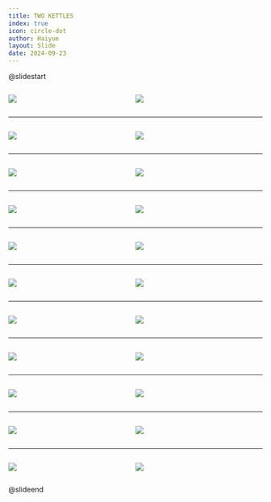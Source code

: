 ```yaml
---
title: TWO KETTLES
index: true
icon: circle-dot
author: Haiyue
layout: Slide
date: 2024-09-23
---
```

 
@slidestart

<div style="display:flex">
<div style="flex:1">

![](https://raw.githubusercontent.com/yclord/reading/refs/heads/master/english/Level-S/TWO%20KETTLES/001.webp)
</div>
<div style="flex:1">

![](https://raw.githubusercontent.com/yclord/reading/refs/heads/master/english/Level-S/TWO%20KETTLES/002.webp)
</div>
</div>

---

<div style="display:flex">
<div style="flex:1">

![](https://raw.githubusercontent.com/yclord/reading/refs/heads/master/english/Level-S/TWO%20KETTLES/003.webp)
</div>
<div style="flex:1">

![](https://raw.githubusercontent.com/yclord/reading/refs/heads/master/english/Level-S/TWO%20KETTLES/004.webp)
</div>
</div>

---

<div style="display:flex">
<div style="flex:1">

![](https://raw.githubusercontent.com/yclord/reading/refs/heads/master/english/Level-S/TWO%20KETTLES/005.webp)
</div>
<div style="flex:1">

![](https://raw.githubusercontent.com/yclord/reading/refs/heads/master/english/Level-S/TWO%20KETTLES/006.webp)
</div>
</div>

---

<div style="display:flex">
<div style="flex:1">

![](https://raw.githubusercontent.com/yclord/reading/refs/heads/master/english/Level-S/TWO%20KETTLES/007.webp)
</div>
<div style="flex:1">

![](https://raw.githubusercontent.com/yclord/reading/refs/heads/master/english/Level-S/TWO%20KETTLES/008.webp)
</div>
</div>

---

<div style="display:flex">
<div style="flex:1">

![](https://raw.githubusercontent.com/yclord/reading/refs/heads/master/english/Level-S/TWO%20KETTLES/009.webp)
</div>
<div style="flex:1">

![](https://raw.githubusercontent.com/yclord/reading/refs/heads/master/english/Level-S/TWO%20KETTLES/010.webp)
</div>
</div>

---

<div style="display:flex">
<div style="flex:1">

![](https://raw.githubusercontent.com/yclord/reading/refs/heads/master/english/Level-S/TWO%20KETTLES/011.webp)
</div>
<div style="flex:1">

![](https://raw.githubusercontent.com/yclord/reading/refs/heads/master/english/Level-S/TWO%20KETTLES/012.webp)
</div>
</div>

---

<div style="display:flex">
<div style="flex:1">

![](https://raw.githubusercontent.com/yclord/reading/refs/heads/master/english/Level-S/TWO%20KETTLES/013.webp)
</div>
<div style="flex:1">

![](https://raw.githubusercontent.com/yclord/reading/refs/heads/master/english/Level-S/TWO%20KETTLES/014.webp)
</div>
</div>

---

<div style="display:flex">
<div style="flex:1">

![](https://raw.githubusercontent.com/yclord/reading/refs/heads/master/english/Level-S/TWO%20KETTLES/015.webp)
</div>
<div style="flex:1">

![](https://raw.githubusercontent.com/yclord/reading/refs/heads/master/english/Level-S/TWO%20KETTLES/016.webp)
</div>
</div>

---

<div style="display:flex">
<div style="flex:1">

![](https://raw.githubusercontent.com/yclord/reading/refs/heads/master/english/Level-S/TWO%20KETTLES/017.webp)
</div>
<div style="flex:1">

![](https://raw.githubusercontent.com/yclord/reading/refs/heads/master/english/Level-S/TWO%20KETTLES/018.webp)
</div>
</div>

---

<div style="display:flex">
<div style="flex:1">

![](https://raw.githubusercontent.com/yclord/reading/refs/heads/master/english/Level-S/TWO%20KETTLES/019.webp)
</div>
<div style="flex:1">

![](https://raw.githubusercontent.com/yclord/reading/refs/heads/master/english/Level-S/TWO%20KETTLES/020.webp)
</div>
</div>

---

<div style="display:flex">
<div style="flex:1">

![](https://raw.githubusercontent.com/yclord/reading/refs/heads/master/english/Level-S/TWO%20KETTLES/021.webp)
</div>
<div style="flex:1">

![](https://raw.githubusercontent.com/yclord/reading/refs/heads/master/english/Level-S/TWO%20KETTLES/022.webp)
</div>
</div>

@slideend